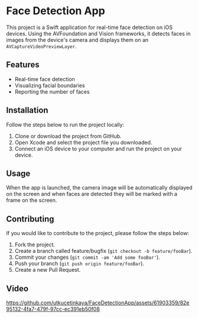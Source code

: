 # Face Detection App

This project is a Swift application for real-time face detection on iOS devices. Using the AVFoundation and Vision frameworks, it detects faces in images from the device's camera and displays them on an `AVCaptureVideoPreviewLayer`.

## Features

- Real-time face detection
- Visualizing facial boundaries
- Reporting the number of faces

## Installation

Follow the steps below to run the project locally:

1. Clone or download the project from GitHub.
2. Open Xcode and select the project file you downloaded.
3. Connect an iOS device to your computer and run the project on your device.

## Usage

When the app is launched, the camera image will be automatically displayed on the screen and when faces are detected they will be marked with a frame on the screen.

## Contributing

If you would like to contribute to the project, please follow the steps below:

1. Fork the project.
2. Create a branch called feature/bugfix (`git checkout -b feature/fooBar`).
3. Commit your changes (`git commit -am 'Add some fooBar'`).
4. Push your branch (`git push origin feature/fooBar`).
5. Create a new Pull Request.

## Video

https://github.com/utkucetinkaya/FaceDetectionApp/assets/61903359/82e95132-4fa7-479f-97cc-ec391eb50f08





